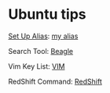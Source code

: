 # Ubuntu tips

[Set Up Alias](http://www.hostingadvice.com/how-to/set-command-aliases-linuxubuntudebian/):
[my alias](https://github.com/thanhnguyenduy2304/C-Commandline/blob/master/alias.md)

Search Tool: [Beagle](https://ubuntuforums.org/showthread.php?t=182201)

Vim Key List: [VIM](http://www.openvim.com)

RedShift Command: [RedShift](https://www.maketecheasier.com/protect-eyes-redshift-linux/)
